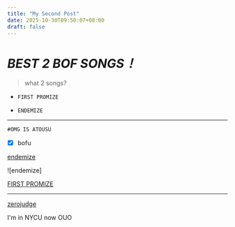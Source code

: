 ```yaml
---
title: "My Second Post"
date: 2025-10-30T09:50:07+08:00
draft: false
---
```



# _**BEST 2 BOF SONGS！**_  

  

> what 2 songs?

- `FIRST PROMIZE`
* `ENDEMIZE`
---


```markdown = 
#OMG IS ATOUSU
```
- [X] bofu

[endemize](https://youtu.be/1AIrZCJdsSo)  

![endemize]

 [FIRST PROMIZE](https://youtu.be/1AIrZCJdsSo)

 ---

[zerojudge](/zerojudge)

I'm in NYCU now OUO